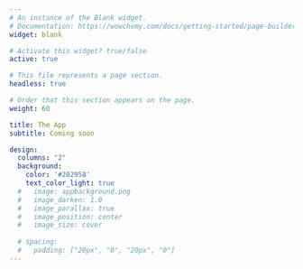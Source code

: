 ```yaml
---
# An instance of the Blank widget.
# Documentation: https://wowchemy.com/docs/getting-started/page-builder/
widget: blank

# Activate this widget? true/false
active: true

# This file represents a page section.
headless: true

# Order that this section appears on the page.
weight: 60

title: The App
subtitle: Coming soon

design:
  columns: "2"
  background:
    color: '#202958'
    text_color_light: true
  #   image: appbackground.png
  #   image_darken: 1.0
  #   image_parallax: true
  #   image_position: center
  #   image_size: cover
    
  # spacing:
  #   padding: ["20px", "0", "20px", "0"]
---
```





